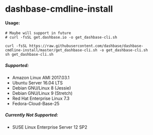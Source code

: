 # dashbase-cmdline-install


#### Usage:
```
# Maybe will support in future
# curl -fsSL get.dashbase.io -o get_dashbase-cli.sh

curl -fsSL https://raw.githubusercontent.com/dashbase/dashbase-cmdline-install/master/get_dashbase-cli.sh -o get_dashbase-cli.sh
sh get_dashbase-cli.sh
```


##### Supported:
- Amazon Linux AMI 2017.03.1
- Ubuntu Server 16.04 LTS
- Debian GNU/Linux 8 (Jessie)
- Debian GNU/Linux 9 (Stretch)
- Red Hat Enterprise Linux 7.3
- Fedora-Cloud-Base-25

##### Currently Not Supported:
- SUSE Linux Enterprise Server 12 SP2
